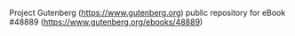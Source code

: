 Project Gutenberg (https://www.gutenberg.org) public repository for eBook #48889 (https://www.gutenberg.org/ebooks/48889)
